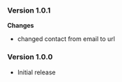 ### Version 1.0.1
__Changes__
- changed contact from email to url

### Version 1.0.0
- Initial release

